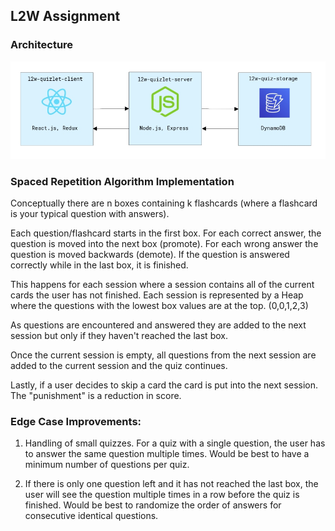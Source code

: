 ## L2W Assignment

### Architecture

![architecture png](architecture.png)

### Spaced Repetition Algorithm Implementation

Conceptually there are n boxes containing k flashcards (where a flashcard is your typical question with answers).

Each question/flashcard starts in the first box. For each correct answer, the question is moved into the next box (promote).
For each wrong answer the question is moved backwards (demote). If the question is answered correctly while in the last box, it is finished.
 
This happens for each session where a session contains all of the current cards the user has not finished.
Each session is represented by a Heap where the questions with the lowest box values are at the top. (0,0,1,2,3)

As questions are encountered and answered they are added to the next session but only if they haven't
reached the last box.

Once the current session is empty, all questions from the next session are added to the current session
and the quiz continues.

Lastly, if a user decides to skip a card the card is put into the next session. The "punishment" is a reduction in score.

### Edge Case Improvements:

1. Handling of small quizzes.
For a quiz with a single question, the user has to answer the same question multiple times. Would be best to have a minimum number of questions per quiz.

2. If there is only one question left and it has not reached the last box, the user will see the question multiple times in a row before the quiz is finished. Would be best to randomize the order of answers for consecutive identical questions.
